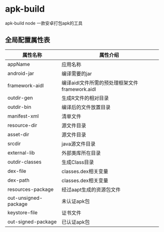 # apk-build 

apk-build node 一款安卓打包apk的工具 

## 全局配置属性表

| 属性名称 | 属性介绍 |
|---------|---------|
| appName | 应用名称 |
| android-jar | 编译需要的jar |
| framework-aidl | 编译aidl文件所需的预处理框架文件framework.aidl |
| outdir-gen| 生成R文件的相对目录 |
| outdir-bin | 编译后的文件放置目录 |
| manifest-xml | 清单文件 |
| resource-dir | 源文件目录 |
| asset-dir | 源文件目录 |
| srcdir | java源文件目录 |
| external-lib | 外部类库所在目录 |
| outdir-classes | 生成Class目录 |
| dex-file | classes.dex相关变量 |
| dex-path | classes.dex相关变量 |
| resources-package | 经过aapt生成的资源包文件 |
| out-unsigned-package | 未认证apk包 |
| keystore-file | 证书文件 |
| out-signed-package |  已认证apk包 |